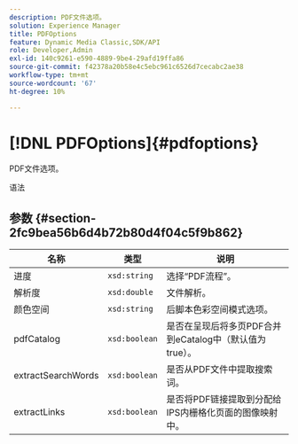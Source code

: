 ```yaml
---
description: PDF文件选项。
solution: Experience Manager
title: PDFOptions
feature: Dynamic Media Classic,SDK/API
role: Developer,Admin
exl-id: 140c9261-e590-4889-9be4-29afd19ffa86
source-git-commit: f42378a20b58e4c5ebc961c6526d7cecabc2ae38
workflow-type: tm+mt
source-wordcount: '67'
ht-degree: 10%

---
```


# [!DNL PDFOptions]{#pdfoptions}

PDF文件选项。

语法

## 参数 {#section-2fc9bea56b6d4b72b80d4f04c5f9b862}

| 名称 | 类型 | 说明 |
|---|---|---|
| 进度 | `xsd:string` | 选择“PDF流程”。 |
| 解析度 | `xsd:double` | 文件解析。 |
| 颜色空间 | `xsd:string` | 后脚本色彩空间模式选项。 |
| pdfCatalog | `xsd:boolean` | 是否在呈现后将多页PDF合并到eCatalog中（默认值为true）。 |
| extractSearchWords | `xsd:boolean` | 是否从PDF文件中提取搜索词。 |
| extractLinks | `xsd:boolean` | 是否将PDF链接提取到分配给IPS内栅格化页面的图像映射中。 |

